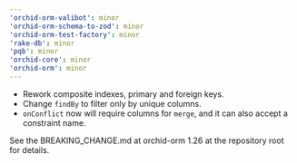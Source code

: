 ```yaml
---
'orchid-orm-valibot': minor
'orchid-orm-schema-to-zod': minor
'orchid-orm-test-factory': minor
'rake-db': minor
'pqb': minor
'orchid-core': minor
'orchid-orm': minor
---
```


- Rework composite indexes, primary and foreign keys.
- Change `findBy` to filter only by unique columns.
- `onConflict` now will require columns for `merge`, and it can also accept a constraint name.

See the BREAKING_CHANGE.md at orchid-orm 1.26 at the repository root for details.

